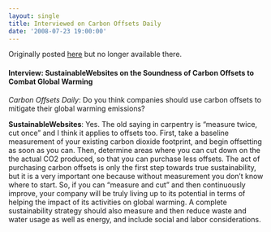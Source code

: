 ```yaml
---
layout: single
title: Interviewed on Carbon Offsets Daily
date: '2008-07-23 19:00:00'
---
```


Originally posted [here](http://www.carbonoffsetsdaily.com/2008/07/interview-sus-1.html) but no longer available there.

#### Interview: SustainableWebsites on the Soundness of Carbon Offsets to Combat Global Warming

*Carbon Offsets Daily*: Do you think companies should use carbon offsets to mitigate their global warming emissions?

**SustainableWebsites**: Yes. The old saying in carpentry is “measure twice, cut once” and I think it applies to offsets too. First, take a baseline measurement of your existing carbon dioxide footprint, and begin offsetting as soon as you can. Then, determine areas where you can cut down on the the actual CO2 produced, so that you can purchase less offsets. The act of purchasing carbon offsets is only the first step towards true sustainability, but it is a very important one because without measurement you don’t know where to start. So, if you can “measure and cut” and then continuously improve, your company will be truly living up to its potential in terms of helping the impact of its activities on global warming. A complete sustainability strategy should also measure and then reduce waste and water usage as well as energy, and include social and labor considerations.